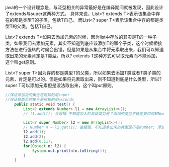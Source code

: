 java的一个设计理念是，与泛型相关的异常最好是在编译期间就被发现，因此设计了extends与super这两种方式。
具体来说，List<? extends T>表示该集合中存在的都是类型T的子类，包括T自己。
而List<? super T>表示该集合中存的都是类型T的父类，包括T自己。

List<? extends T>如果去添加元素的时候，因为list中存放的其实是T的一种子类，如果我们去添加元素，其实不知道到底应该添加T的哪个子类，这个时候桥接方法在进行强转的时候会出错。但是如果是从集合中将元素取出来，我们可以知道取出来的元素肯定是T类型。所以? extends T这种方式可以取元素而不能添加，这个叫get原则。

List<? super T>因为存的都是类型T的父类，所以如果去添加T类或者T类子类的元素，肯定是可以的。但是如果将元素取出来，则不知道到底是什么类型，所以? super T可以添加元素但是没法取出来，这个叫put原则。
```java
//保证添加后的集合是可知的用super
//保证获取后的集合是可知的用extends
    public static void test() {
        List<? extends Number> l1 = new ArrayList<>();
        // l1.add(1); 会报错.不知道加入的具体类型是？添加的类型不确定要如何转Number,获取的类型都是Number; 

        List<? super Number> l2 = new ArrayList<>();
        // Number n = l2.get(1); 会报错，不知道拿出来的类型是不是Number; 添加的类型必须是Number,获取的类型可能比Number大;
        l2.add(1);
        l2.add(2);
        l2.add(0.11);
        for(Object n: l2) {
            System.out.println(n.toString());
        }
    }
```